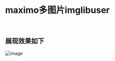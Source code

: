 # maximo多图片imglibuser

<br>

## 展现效果如下

![image](https://github.com/shoukaiseki/maximocomponent/tree/master/maximo%E5%A4%9A%E5%9B%BE%E7%89%87imglibuser/image/001.png)



